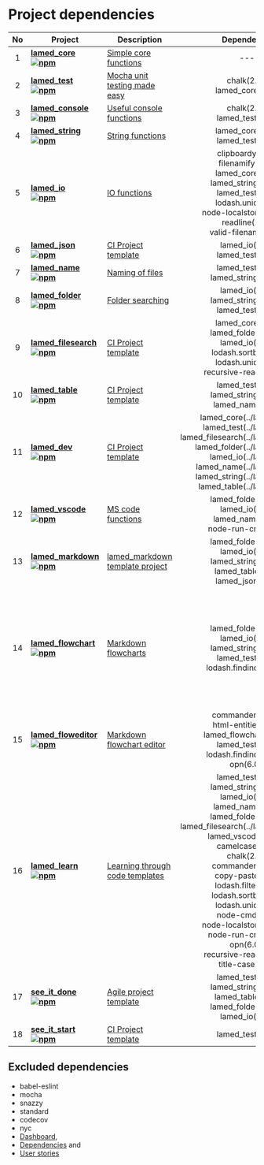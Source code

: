 # Project dependencies

No | Project | Description | Dependencies | devDependencies | Total
:----: | -------- | ------------ | :---------------: | :------------: | :-----:
1 | **[lamed_core](https://github.com/perezLamed/lamed_core) <br> [![npm](https://img.shields.io/npm/v/lamed_core.svg)](https://www.npmjs.org/package/lamed_core)** | [Simple core functions](https://github.com/perezLamed/lamed_core/blob/master/doc/functions.md) | ---- | ---- | 0
2 | **[lamed_test](https://github.com/perezLamed/lamed_test) <br> [![npm](https://img.shields.io/npm/v/lamed_test.svg)](https://www.npmjs.org/package/lamed_test)** | [Mocha unit testing made easy](https://github.com/perezLamed/lamed_test/blob/master/doc/functions.md) | chalk(2.4.2)<br>lamed_core(1.0.5) | ---- | 2
3 | **[lamed_console](https://github.com/perezLamed/lamed_console) <br> [![npm](https://img.shields.io/npm/v/lamed_console.svg)](https://www.npmjs.org/package/lamed_console)** | [Useful console functions](https://github.com/perezLamed/lamed_console/blob/master/doc/functions.md) | chalk(2.4.2)<br>lamed_test(2.3.5) | ---- | 2
4 | **[lamed_string](https://github.com/perezLamed/lamed_string) <br> [![npm](https://img.shields.io/npm/v/lamed_string.svg)](https://www.npmjs.org/package/lamed_string)** | [String functions](https://github.com/perezLamed/lamed_string/blob/master/doc/functions.md) | lamed_core(1.0.5)<br>lamed_test(2.3.5) | ---- | 2
5 | **[lamed_io](https://github.com/perezLamed/lamed_io) <br> [![npm](https://img.shields.io/npm/v/lamed_io.svg)](https://www.npmjs.org/package/lamed_io)** | [IO functions](https://github.com/perezLamed/lamed_io/blob/master/doc/functions.md) | clipboardy(2.1.0)<br>filenamify(4.1.0)<br>lamed_core(1.0.5)<br>lamed_string(1.1.21)<br>lamed_test(2.3.5)<br>lodash.uniq(4.5.0)<br>node-localstorage(1.3.1)<br>readline(1.3.0)<br>valid-filename(3.1.0) | ---- | 9
6 | **[lamed_json](https://github.com/perezLamed/lamed_json) <br> [![npm](https://img.shields.io/npm/v/lamed_json.svg)](https://www.npmjs.org/package/lamed_json)** | [CI Project template](https://github.com/perezLamed/lamed_json/blob/master/doc/functions.md) | lamed_io(1.2.3)<br>lamed_test(2.3.5) | ---- | 2
7 | **[lamed_name](https://github.com/perezLamed/lamed_name) <br> [![npm](https://img.shields.io/npm/v/lamed_name.svg)](https://www.npmjs.org/package/lamed_name)** | [Naming of files](https://github.com/perezLamed/lamed_name/blob/master/doc/functions.md) | lamed_test(2.3.5)<br>lamed_string(1.1.21) | ---- | 2
8 | **[lamed_folder](https://github.com/perezLamed/lamed_folder) <br> [![npm](https://img.shields.io/npm/v/lamed_folder.svg)](https://www.npmjs.org/package/lamed_folder)** | [Folder searching](https://github.com/perezLamed/lamed_folder/blob/master/doc/functions.md) | lamed_io(1.2.3)<br>lamed_string(1.1.21)<br>lamed_test(2.3.5) | ---- | 3
9 | **[lamed_filesearch](https://github.com/perezLamed/lamed_filesearch) <br> [![npm](https://img.shields.io/npm/v/lamed_filesearch.svg)](https://www.npmjs.org/package/lamed_filesearch)** | [CI Project template](https://github.com/perezLamed/lamed_filesearch/blob/master/doc/functions.md) | lamed_core(1.0.5)<br>lamed_folder(1.2.31)<br>lamed_io(1.2.3)<br>lodash.sortby(4.7.0)<br>lodash.uniq(4.5.0)<br>recursive-readdir(2.2.2) | lamed_test(2.3.5) | 7
10 | **[lamed_table](https://github.com/perezLamed/lamed_table) <br> [![npm](https://img.shields.io/npm/v/lamed_table.svg)](https://www.npmjs.org/package/lamed_table)** | [CI Project template](https://github.com/perezLamed/lamed_table/blob/master/doc/functions.md) | lamed_test(2.3.5)<br>lamed_string(1.1.21)<br>lamed_name(1.0.9) | ---- | 3
11 | **[lamed_dev](https://github.com/perezLamed/lamed_dev) <br> [![npm](https://img.shields.io/npm/v/lamed_dev.svg)](https://www.npmjs.org/package/lamed_dev)** | [CI Project template](https://github.com/perezLamed/lamed_dev/blob/master/doc/functions.md) | lamed_core(../lamed_core)<br>lamed_test(../lamed_test)<br>lamed_filesearch(../lamed_filesearch)<br>lamed_folder(../lamed_folder)<br>lamed_io(../lamed_io)<br>lamed_name(../lamed_name)<br>lamed_string(../lamed_string)<br>lamed_table(../lamed_table) | ---- | 8
12 | **[lamed_vscode](https://github.com/perezLamed/lamed_vscode) <br> [![npm](https://img.shields.io/npm/v/lamed_vscode.svg)](https://www.npmjs.org/package/lamed_vscode)** | [MS code functions](https://github.com/perezLamed/lamed_vscode/blob/master/doc/functions.md) | lamed_folder(1.2.31)<br>lamed_io(1.2.3)<br>lamed_name(1.0.9)<br>node-run-cmd(1.0.1) | lamed_test(2.3.5) | 5
13 | **[lamed_markdown](https://github.com/perezLamed/lamed_markdown) <br> [![npm](https://img.shields.io/npm/v/lamed_markdown.svg)](https://www.npmjs.org/package/lamed_markdown)** | [lamed_markdown template project](https://github.com/perezLamed/lamed_markdown/blob/master/doc/functions.md) | lamed_folder(1.2.31)<br>lamed_io(1.2.3)<br>lamed_string(1.1.21)<br>lamed_table(0.0.6)<br>lamed_json(0.0.2) | lamed_test(2.3.5) | 6
14 | **[lamed_flowchart](https://github.com/perezLamed/lamed_flowchart) <br> [![npm](https://img.shields.io/npm/v/lamed_flowchart.svg)](https://www.npmjs.org/package/lamed_flowchart)** | [Markdown flowcharts](https://github.com/perezLamed/lamed_flowchart/blob/master/doc/functions.md) | lamed_folder(1.2.31)<br>lamed_io(1.2.3)<br>lamed_string(1.1.21)<br>lamed_test(2.3.5)<br>lodash.findindex(4.6.0) | expect(24.8.0)<br>html-entities(1.2.1)<br>opn(6.0.0)<br>uglifyjs-webpack-plugin(2.1.3)<br>webpack(4.35.0)<br>webpack-cli(3.3.4)<br>webpack-strip-block(0.2.0) | 12
15 | **[lamed_floweditor](https://github.com/perezLamed/lamed_floweditor) <br> [![npm](https://img.shields.io/npm/v/lamed_floweditor.svg)](https://www.npmjs.org/package/lamed_floweditor)** | [Markdown flowchart editor](https://github.com/perezLamed/lamed_floweditor/blob/master/doc/functions.md) | commander(2.20.0)<br>html-entities(1.2.1)<br>lamed_flowchart(1.0.37)<br>lamed_test(2.3.5)<br>lodash.findindex(4.6.0)<br>opn(6.0.0) | expect(24.8.0) | 7
16 | **[lamed_learn](https://github.com/perezLamed/lamed_learn) <br> [![npm](https://img.shields.io/npm/v/lamed_learn.svg)](https://www.npmjs.org/package/lamed_learn)** | [Learning through code templates](https://github.com/perezLamed/lamed_learn/blob/master/doc/functions.md) | lamed_test(2.3.5)<br>lamed_string(1.1.21)<br>lamed_io(1.2.3)<br>lamed_name(1.0.9)<br>lamed_folder(1.2.31)<br>lamed_filesearch(../lamed_filesearch)<br>lamed_vscode(0.0.24)<br>camelcase(5.3.1)<br>chalk(2.4.2)<br>commander(2.20.0)<br>copy-paste(1.3.0)<br>lodash.filter(4.6.0)<br>lodash.sortby(4.7.0)<br>lodash.uniq(4.5.0)<br>node-cmd(3.0.0)<br>node-localstorage(1.3.1)<br>node-run-cmd(1.0.1)<br>opn(6.0.0)<br>recursive-readdir(2.2.2)<br>title-case(2.1.1) | ---- | 20
17 | **[see_it_done](https://github.com/perezLamed/see_it_done) <br> [![npm](https://img.shields.io/npm/v/see_it_done.svg)](https://www.npmjs.org/package/see_it_done)** | [Agile project template](https://github.com/perezLamed/see_it_done/blob/master/doc/functions.md) | lamed_test(2.3.5)<br>lamed_string(1.1.21)<br>lamed_table(0.0.6)<br>lamed_folder(1.2.31)<br>lamed_io(1.2.3) | ---- | 5
18 | **[see_it_start](https://github.com/perezLamed/see_it_start) <br> [![npm](https://img.shields.io/npm/v/see_it_start.svg)](https://www.npmjs.org/package/see_it_start)** | [CI Project template](https://github.com/perezLamed/see_it_start/blob/master/doc/functions.md) | lamed_test(2.3.5) | ---- | 1

## Excluded dependencies

- babel-eslint
- mocha
- snazzy
- standard
- codecov
- nyc
- [Dashboard](./Dashboard.md),
- [Dependencies](./Dependencies.md) and
- [User stories](./UserStories.md)